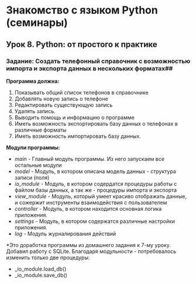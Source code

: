 # Знакомство с языком Python (семинары) #

## Урок 8. Python: от простого к практике ##

### Задание: Создать телефонный справочник с возможностью импорта и экспорта данных в нескольких форматах##

**Программа должна:**

1. Показывать общий список телефонов в справочнике
2. Добавлять новую запись о телефоне
3. Редактировать существующую запись
4. Удалять запись.
5. Выводить помощь и информацию о программе
6. Иметь возможность экспортировать базу данных о телефонах в различные форматы
7. Иметь возможность импортировать базу данных.

**Модули программы:**

* _main_ - Главный модуль программы. Из него запускаем все остальные модули
* _model_ - Модуль, в котором описана модель данных - структура записи (поля)
* _io\_module_ - Модуль, в котором содердатся процедуры работы с файлом базы данных, а так же - процедуры импорта и экспорта
* _view\_module_ - Модуль, который умеет красиво отображать данные, и сожержит инструменты взаимодействия с пользователем
* _controller_ - Модуль, в котором находится основная логика приложения.
* _settings_ - Модуль, в котором содержатся различные настройки приложения.
* _log_ - Модуль журналирования действий

*Это доработка программы из домашнего задания к 7-му уроку. Добавил работу с SQLite. Благодаря модульности - потребовалось изменить только две процедуры:
* _io\_module.load\_db()
* _io\_module.save\_db()
